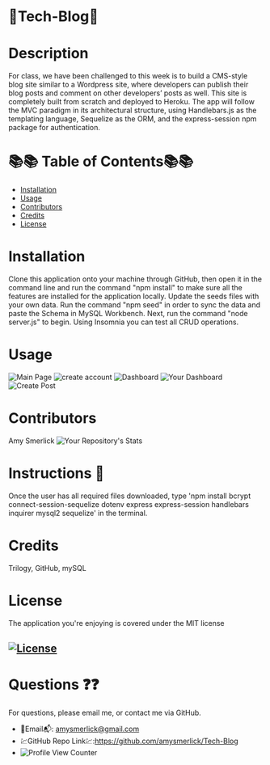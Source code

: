 
# 🌺Tech-Blog🌺

# Description

For class, we have been challenged to this week is to build a CMS-style blog site similar to a Wordpress site, where developers can publish their blog posts and comment on other developers’ posts as well. This site is completely built from scratch and deployed to Heroku. The app will follow the MVC paradigm in its architectural structure, using Handlebars.js as the templating language, Sequelize as the ORM, and the express-session npm package for authentication.

  
  # 📚📚 Table of Contents📚📚
  * [Installation](#installation)
  * [Usage](#usage)
  * [Contributors](#contributors)
  * [Credits](#credits)
  * [License](#license)
  
  # Installation
Clone this application onto your machine through GitHub, then open it in the command line and run the command "npm install" to make sure all the features are installed for the application locally. Update the seeds files with your own data. Run the command "npm seed" in order to sync the data and paste the Schema in MySQL Workbench. Next, run the command "node server.js" to begin. Using Insomnia you can test all CRUD operations.




  # Usage
 ![Main Page](https://user-images.githubusercontent.com/77814900/121608995-f00bc700-ca20-11eb-808d-cfb9fed886c4.png)
 ![create account](https://user-images.githubusercontent.com/77814900/121609030-06198780-ca21-11eb-991b-ac23296cfbf9.png)
 ![Dashboard](https://user-images.githubusercontent.com/77814900/121609066-1f223880-ca21-11eb-93cd-3a5e1ade9f16.png)
 ![Your Dashboard](https://user-images.githubusercontent.com/77814900/121609117-3b25da00-ca21-11eb-891a-0dd18a0c2372.png)
 ![Create Post](https://user-images.githubusercontent.com/77814900/121609162-51cc3100-ca21-11eb-9cf4-7282b30956b5.png)






  # Contributors
  Amy Smerlick
  ![Your Repository's Stats](https://github-readme-stats.vercel.app/api/top-langs/?username=amysmerlick&theme=blue-green)
  # Instructions 👀
  Once the user has all required files downloaded, type 'npm install bcrypt connect-session-sequelize dotenv express express-session handlebars inquirer mysql2 sequelize'  in the terminal. 
  # Credits
  Trilogy, GitHub, mySQL
  # License
  The application you're enjoying is covered under the MIT license
  ## [![License](https://img.shields.io/badge/License-MIT%202.0-blue.svg)](https://opensource.org/licenses/MIT)
  # Questions ❓❓
  For questions, please email me, or contact me via GitHub.
  * 📧Email📬: amysmerlick@gmail.com
  * 💹GitHub Repo Link💹:https://github.com/amysmerlick/Tech-Blog
  * ![Profile View Counter](https://komarev.com/ghpvc/?username=amysmerlick)
